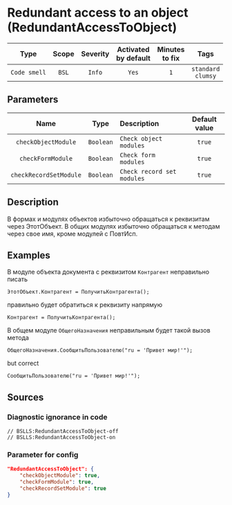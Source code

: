 # Redundant access to an object (RedundantAccessToObject)

 |     Type     | Scope | Severity | Activated<br>by default | Minutes<br>to fix |             Tags             |
 |:------------:|:-----:|:--------:|:-----------------------------:|:-----------------------:|:----------------------------:|
 | `Code smell` | `BSL` |  `Info`  |             `Yes`             |           `1`           | `standard`<br>`clumsy` |

## Parameters

 |          Name          |   Type    | Description                | Default value |
 |:----------------------:|:---------:|:-------------------------- |:-------------:|
 |  `checkObjectModule`   | `Boolean` | `Check object modules`     |    `true`     |
 |   `checkFormModule`    | `Boolean` | `Check form modules`       |    `true`     |
 | `checkRecordSetModule` | `Boolean` | `Check record set modules` |    `true`     | 

<!-- Блоки выше заполняются автоматически, не трогать -->
## Description
В формах и модулях объектов избыточно обращаться к реквизитам через ЭтотОбъект. В общих модулях избыточно обращаться к методам через свое имя, кроме модулей с ПовтИсп.

## Examples
В модуле объекта документа с реквизитом `Контрагент` неправильно писать
```bsl
ЭтотОбъект.Контрагент = ПолучитьКонтрагента();
```

правильно будет обратиться к реквизиту напрямую
```bsl
Контрагент = ПолучитьКонтрагента();
```

В общем модуле `ОбщегоНазначения` неправильным будет такой вызов метода
```bsl
ОбщегоНазначения.СообщитьПользователю("ru = 'Привет мир!'");
```

but correct
```bsl
СообщитьПользователю("ru = 'Привет мир!'");
```

## Sources

<!-- Блоки ниже заполняются автоматически, не трогать -->
### Diagnostic ignorance in code

```bsl
// BSLLS:RedundantAccessToObject-off
// BSLLS:RedundantAccessToObject-on
```

### Parameter for config

```json
"RedundantAccessToObject": {
    "checkObjectModule": true,
    "checkFormModule": true,
    "checkRecordSetModule": true
}
```
